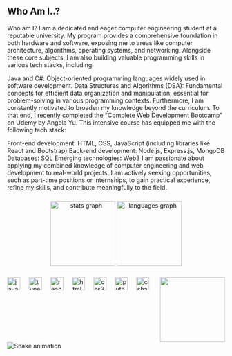 <h2 align="left">Who Am I..?</h2>
 <p align="left">
Who am I?
I am a dedicated and eager computer engineering student at a reputable university. My program provides a comprehensive foundation in both hardware and software, exposing me to areas like computer architecture, algorithms, operating systems, and networking. Alongside these core subjects, I am also building valuable programming skills in various tech stacks, including:

Java and C#: Object-oriented programming languages widely used in software development.
Data Structures and Algorithms (DSA): Fundamental concepts for efficient data organization and manipulation, essential for problem-solving in various programming contexts.
Furthermore, I am constantly motivated to broaden my knowledge beyond the curriculum. To that end, I recently completed the "Complete Web Development Bootcamp" on Udemy by Angela Yu. This intensive course has equipped me with the following tech stack:

Front-end development: HTML, CSS, JavaScript (including libraries like React and Bootstrap)
Back-end development: Node.js, Express.js, MongoDB
Databases: SQL
Emerging technologies: Web3
I am passionate about applying my combined knowledge of computer engineering and web development to real-world projects. I am actively seeking opportunities, such as part-time positions or internships, to gain practical experience, refine my skills, and contribute meaningfully to the field.</p>

###

<div align="center">
  <img src="https://github-readme-stats.vercel.app/api?username=Bash77&hide_title=false&hide_rank=false&show_icons=true&include_all_commits=true&count_private=true&disable_animations=false&theme=dracula&locale=en&hide_border=false" height="150" alt="stats graph"  />
  <img src="https://github-readme-stats.vercel.app/api/top-langs?username=Bash77&locale=en&hide_title=false&layout=compact&card_width=320&langs_count=5&theme=dracula&hide_border=false" height="150" alt="languages graph"  />
</div>

###

<img align="right" height="150" src="https://i.imgflip.com/65efzo.gif"  />

###

<div align="left">
  <img src="https://cdn.jsdelivr.net/gh/devicons/devicon/icons/javascript/javascript-original.svg" height="30" alt="javascript logo"  />
  <img width="12" />
  <img src="https://cdn.jsdelivr.net/gh/devicons/devicon/icons/typescript/typescript-original.svg" height="30" alt="typescript logo"  />
  <img width="12" />
  <img src="https://cdn.jsdelivr.net/gh/devicons/devicon/icons/react/react-original.svg" height="30" alt="react logo"  />
  <img width="12" />
  <img src="https://cdn.jsdelivr.net/gh/devicons/devicon/icons/html5/html5-original.svg" height="30" alt="html5 logo"  />
  <img width="12" />
  <img src="https://cdn.jsdelivr.net/gh/devicons/devicon/icons/css3/css3-original.svg" height="30" alt="css3 logo"  />
  <img width="12" />
  <img src="https://cdn.jsdelivr.net/gh/devicons/devicon/icons/python/python-original.svg" height="30" alt="python logo"  />
  <img width="12" />
  <img src="https://cdn.jsdelivr.net/gh/devicons/devicon/icons/csharp/csharp-original.svg" height="30" alt="csharp logo"  />
</div>

###

###

<br clear="both">

<img src="https://raw.githubusercontent.com/Bash77/Bash77/output/snake.svg" alt="Snake animation" />

###

